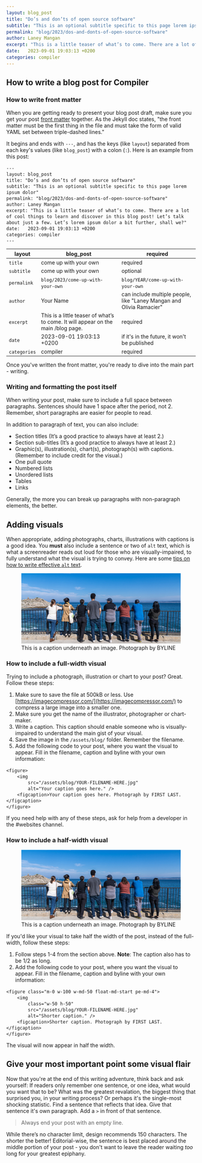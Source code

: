 ```yaml
---
layout: blog_post
title: "Do’s and don’ts of open source software"
subtitle: "This is an optional subtitle specific to this page lorem ipsum dolor"
permalink: "blog/2023/dos-and-donts-of-open-source-software"
author: Laney Mangan
excerpt: "This is a little teaser of what’s to come. There are a lot of cool things to learn and discover in this blog post! Let’s talk about just a few. Let’s lorem ipsum dolor a bit further, shall we?"
date:   2023-09-01 19:03:13 +0200
categories: compiler
---
```


## How to write a blog post for Compiler
### How to write front matter

When you are getting ready to present your blog post draft, make sure you get your post [front matter](https://jekyllrb.com/docs/front-matter/) together. As the Jekyll doc states, "the front matter must be the first thing in the file and must take the form of valid YAML set between triple-dashed lines."

It begins and ends with `---`, and has the keys (like `layout`) separated from each key's values (like `blog_post`) with a colon (`:`). Here is an example from this post:
```
---
layout: blog_post
title: "Do’s and don’ts of open source software"
subtitle: "This is an optional subtitle specific to this page lorem ipsum dolor"
permalink: "blog/2023/dos-and-donts-of-open-source-software"
author: Laney Mangan
excerpt: "This is a little teaser of what’s to come. There are a lot of cool things to learn and discover in this blog post! Let’s talk about just a few. Let’s lorem ipsum dolor a bit further, shall we?"
date:   2023-09-01 19:03:13 +0200
categories: compiler
---
```

| layout     | blog_post                                                                                                                                                                                        | required                                                             |
| ---------- | ------------------------------------------------------------------------------------------------------------------------------------------------------------------------------------------------ | -------------------------------------------------------------------- |
| `title`      | come up with your own                                                                                                                                                          | required                                                             |
| `subtitle`   | come up with your own                                                                                                                          | optional                                                             |
| `permalink`  | `blog/2023/come-up-with-your-own`                                                                                                                                                  | `blog/YEAR/come-up-with-your-own`                                                  |
| `author`     | Your Name                                                                                                                                                                                     | can include multiple people, like "Laney Mangan and Olivia Ramacier" |
| `excerpt`    | This is a little teaser of what’s to come. It will appear on the main /blog page. | required                                                             |
| `date`      | 2023-09-01 19:03:13 +0200                                                                                                                                                                        | if it's in the future, it won't be published                         |
| `categories` | compiler                                                                                                                                                                                         | required                                                             |


Once you've written the front matter, you're ready to dive into the main part - writing.

### Writing and formatting the post itself

When writing your post, make sure to include a full space between paragraphs. Sentences should have 1 space after the period, not 2. Remember, short paragraphs are easier for people to read.

In addition to paragraph of text, you can also include:
- Section titles (It’s a good practice to always have at least 2.)
- Section sub-titles (It’s a good practice to always have at least 2.)
- Graphic(s), illustration(s), chart(s), photograph(s) with captions. (Remember to include credit for the visual.)
- One pull quote
- Numbered lists
- Unordered lists
- Tables
- Links

Generally, the more you can break up paragraphs with non-paragraph elements, the better.


## Adding visuals

When appropriate, adding photographs, charts, illustrations with captions is a good idea. You **must** also include a sentence or two of `alt` text, which is what a screenreader reads out loud for those who are visually-impaired, to fully understand what the visual is trying to convey. Here are some [tips on how to write effective `alt` text](https://udayton.edu/blogs/onlinelearning/2021/07_07_2021_alttext.php).

<figure>
    <img src="/assets/compiler-team-photo-for-blog.jpg" alt="This is a caption underneath an image." />
    <figcaption>This is a caption underneath an image. Photograph by BYLINE</figcaption>
</figure>

### How to include a full-width visual

Trying to include a photograph, illustration or chart to your post? Great. Follow these steps:

1. Make sure to save the file at 500kB or less. Use [https://imagecompressor.com/](https://imagecompressor.com/) to compress a large image into a smaller one.
1. Make sure you get the name of the illustrator, photographer or chart-maker.
1. Write a caption. This caption should enable someone who is visually-impaired to understand the main gist of your visual.
1. Save the image in the `/assets/blog/` folder. Remember the filename.
1. Add the following code to your post, where you want the visual to appear. Fill in the filename, caption and byline with your own information:

```
<figure>
    <img
        src="/assets/blog/YOUR-FILENAME-HERE.jpg"
        alt="Your caption goes here." />
    <figcaption>Your caption goes here. Photograph by FIRST LAST.</figcaption>
</figure>
```

If you need help with any of these steps, ask for help from a developer in the #websites channel.

### How to include a half-width visual

<figure class="m-0 w-100 w-md-50 float-md-start pe-md-4">
    <img src="/assets/compiler-team-photo-for-blog.jpg" alt="This is a caption underneath an image." />
    <figcaption>This is a caption underneath an image. Photograph by BYLINE</figcaption>
</figure>

If you'd like your visual to take half the width of the post, instead of the full-width, follow these steps:

1. Follow steps 1-4 from the section above. **Note**: The caption also has to be 1/2 as long.
1. Add the following code to your post, where you want the visual to appear. Fill in the filename, caption and byline with your own information:

```
<figure class="m-0 w-100 w-md-50 float-md-start pe-md-4">
    <img
        class="w-50 h-50"
        src="/assets/blog/YOUR-FILENAME-HERE.jpg"
        alt="Shorter caption." />
    <figcaption>Shorter caption. Photograph by FIRST LAST.</figcaption>
</figure>
```

The visual will now appear in half the width.

## Give your most important point some visual flair

Now that you're at the end of this writing adventure, think back and ask yourself: If readers only remember one sentence, or one idea, what would you want that to be? What was the greatest revalation, the biggest thing that surprised you, in your writing process? Or perhaps it's the single-most shocking statistic. Find a sentence that reflects that idea. Give that sentence it's own paragraph. Add a `>` in front of that sentence.

> Always end your post with an empty line.

While there’s no character limit, design recommends 150 characters. The shorter the better! Editorial-wise, the sentence is best placed around the middle portion of your post - you don't want to leave the reader waiting _too_ long for your greatest epiphany.
